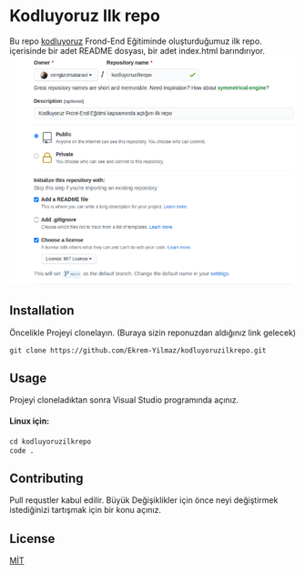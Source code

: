 # Kodluyoruz Ilk repo

Bu repo [kodluyoruz](https://kodluyoruz.org) Frond-End Eğitiminde oluşturduğumuz ilk repo. içerisinde bir adet README dosyası, bir adet index.html barındırıyor.
![github](https://github.com/Kodluyoruz/taskforce/raw/main/git/odev1/figures/github.png)

## Installation
Öncelikle Projeyi clonelayın. (Buraya sizin reponuzdan aldığınız link gelecek)
```
git clone https://github.com/Ekrem-Yilmaz/kodluyoruzilkrepo.git
```
## Usage
Projeyi cloneladıktan sonra Visual Studio programında açınız.
#### Linux için:
```
cd kodluyoruzilkrepo
code .
```
## Contributing
Pull requstler kabul edilir. Büyük Değişiklikler için önce neyi değiştirmek istediğinizi tartışmak için bir konu açınız.
## License 
[MİT](https://choosealicense.com/licenses/mit/)

